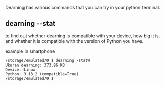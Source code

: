 Dearning has various commands that you can try in your python terminal.

## dearning --stat
to find out whether dearning is compatible with your device, how big it is, and whether it is compatible with the version of Python you have.

example in smartphone
```command
/storage/emulated/0 $ dearning -statW
Ukuran dearning: 373.96 KB
Device: Linux
Python: 3.13.2 (compatible=True)
/storage/emulated/0 $
```


